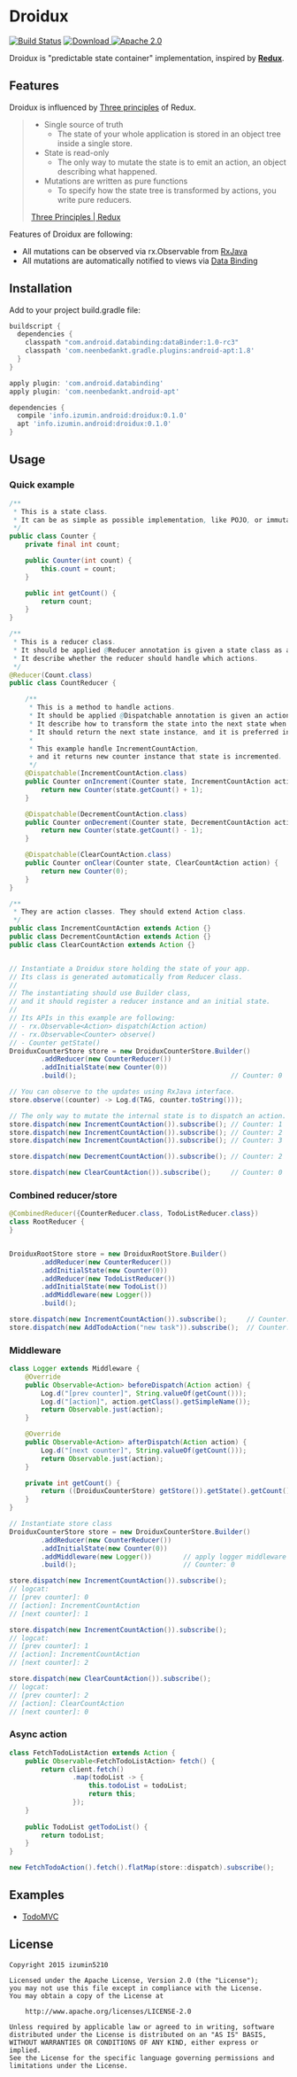 # Droidux
[![Build Status](https://travis-ci.org/izumin5210/Droidux.svg)](https://travis-ci.org/izumin5210/Droidux)
[![Download](https://api.bintray.com/packages/izumin5210/maven/droidux/images/download.svg) ](https://bintray.com/izumin5210/maven/droidux/_latestVersion)
[![Apache 2.0](https://img.shields.io/badge/license-Apache%202.0-blue.svg)](https://github.com/izumin5210/Droidux/blob/master/LICENSE.md)

Droidux is "predictable state container" implementation, inspired by **[Redux][redux]**.

## Features
Droidux is influenced by [Three principles][three-principles] of Redux.

> * Single source of truth
>     - The state of your whole application is stored in an object tree inside a single store.
> * State is read-only
>     - The only way to mutate the state is to emit an action, an object describing what happened.
> * Mutations are written as pure functions
>     - To specify how the state tree is transformed by actions, you write pure reducers.
>
> [Three Principles | Redux][three-principles]

Features of Droidux are following:

* All mutations can be observed via rx.Observable from [RxJava][rxjava]
* All mutations are automatically notified to views via [Data Binding][databinding]


## Installation
Add to your project build.gradle file:

```groovy
buildscript {
  dependencies {
    classpath "com.android.databinding:dataBinder:1.0-rc3"
    classpath 'com.neenbedankt.gradle.plugins:android-apt:1.8'
  }
}

apply plugin: 'com.android.databinding'
apply plugin: 'com.neenbedankt.android-apt'

dependencies {
  compile 'info.izumin.android:droidux:0.1.0'
  apt 'info.izumin.android:droidux:0.1.0'
}
```

## Usage
### Quick example

```java
/**
 * This is a state class.
 * It can be as simple as possible implementation, like POJO, or immutable object. 
 */
public class Counter {
    private final int count;

    public Counter(int count) {
        this.count = count;
    }

    public int getCount() {
        return count;
    }
}

/**
 * This is a reducer class.
 * It should be applied @Reducer annotation is given a state class as an argument.
 * It describe whether the reducer should handle which actions.
 */
@Reducer(Count.class)
public class CountReducer {

    /**
     * This is a method to handle actions.
     * It should be applied @Dispatchable annotation is given an action class as ano argument.
     * It describe how to transform the state into the next state when dispatched actions.
     * It should return the next state instance, and it is preferred instantiate the new state.
     *
     * This example handle IncrementCountAction,
     + and it returns new counter instance that state is incremented.
     */
    @Dispatchable(IncrementCountAction.class)
    public Counter onIncrement(Counter state, IncrementCountAction action) {
        return new Counter(state.getCount() + 1);
    }

    @Dispatchable(DecrementCountAction.class)
    public Counter onDecrement(Counter state, DecrementCountAction action) {
        return new Counter(state.getCount() - 1);
    }

    @Dispatchable(ClearCountAction.class)
    public Counter onClear(Counter state, ClearCountAction action) {
        return new Counter(0);
    }
}

/**
 * They are action classes. They should extend Action class.
 */
public class IncrementCountAction extends Action {}
public class DecrementCountAction extends Action {}
public class ClearCountAction extends Action {}


// Instantiate a Droidux store holding the state of your app.
// Its class is generated automatically from Reducer class.
// 
// The instantiating should use Builder class,
// and it should register a reducer instance and an initial state.
// 
// Its APIs in this example are following:
// - rx.Observable<Action> dispatch(Action action)
// - rx.Observable<Counter> observe()
// - Counter getState()
DroiduxCounterStore store = new DroiduxCounterStore.Builder()
        .addReducer(new CounterReducer())
        .addInitialState(new Counter(0))
        .build();                                       // Counter: 0

// You can observe to the updates using RxJava interface. 
store.observe((counter) -> Log.d(TAG, counter.toString()));

// The only way to mutate the internal state is to dispatch an action.
store.dispatch(new IncrementCountAction()).subscribe(); // Counter: 1
store.dispatch(new IncrementCountAction()).subscribe(); // Counter: 2
store.dispatch(new IncrementCountAction()).subscribe(); // Counter: 3

store.dispatch(new DecrementCountAction()).subscribe(); // Counter: 2

store.dispatch(new ClearCountAction()).subscribe();     // Counter: 0
```

### Combined reducer/store

```java
@CombinedReducer({CounterReducer.class, TodoListReducer.class})
class RootReducer {
}


DroiduxRootStore store = new DroiduxRootStore.Builder()
        .addReducer(new CounterReducer())
        .addInitialState(new Counter(0))
        .addReducer(new TodoListReducer())
        .addInitialState(new TodoList())
        .addMiddleware(new Logger())
        .build();

store.dispatch(new IncrementCountAction()).subscribe();     // Counter: 1, Todo: 0
store.dispatch(new AddTodoAction("new task")).subscribe();  // Counter: 1, Todo: 1
```

### Middleware

```java
class Logger extends Middleware {
    @Override
    public Observable<Action> beforeDispatch(Action action) {
        Log.d("[prev counter]", String.valueOf(getCount()));
        Log.d("[action]", action.getClass().getSimpleName());
        return Observable.just(action);
    }

    @Override
    public Observable<Action> afterDispatch(Action action) {
        Log.d("[next counter]", String.valueOf(getCount()));
        return Observable.just(action);
    }

    private int getCount() {
        return ((DroiduxCounterStore) getStore()).getState().getCount();
    }
}

// Instantiate store class 
DroiduxCounterStore store = new DroiduxCounterStore.Builder()
        .addReducer(new CounterReducer())
        .addInitialState(new Counter(0))
        .addMiddleware(new Logger())        // apply logger middleware
        .build();                           // Counter: 0

store.dispatch(new IncrementCountAction()).subscribe();
// logcat:
// [prev counter]: 0
// [action]: IncrementCountAction
// [next counter]: 1

store.dispatch(new IncrementCountAction()).subscribe();
// logcat:
// [prev counter]: 1
// [action]: IncrementCountAction
// [next counter]: 2

store.dispatch(new ClearCountAction()).subscribe();
// logcat:
// [prev counter]: 2
// [action]: ClearCountAction
// [next counter]: 0
```

### Async action

```java
class FetchTodoListAction extends Action {
    public Observable<FetchTodoListAction> fetch() {
        return client.fetch()
                .map(todoList -> {
                    this.todoList = todoList;
                    return this;
                });
    }
    
    public TodoList getTodoList() {
        return todoList;
    }
}

new FetchTodoAction().fetch().flatMap(store::dispatch).subscribe();
```

## Examples

* [TodoMVC](https://github.com/izumin5210/Droidux/tree/master/examples/todomvc)

## License

```
Copyright 2015 izumin5210

Licensed under the Apache License, Version 2.0 (the "License");
you may not use this file except in compliance with the License.
You may obtain a copy of the License at

    http://www.apache.org/licenses/LICENSE-2.0

Unless required by applicable law or agreed to in writing, software
distributed under the License is distributed on an "AS IS" BASIS,
WITHOUT WARRANTIES OR CONDITIONS OF ANY KIND, either express or implied.
See the License for the specific language governing permissions and
limitations under the License.
```

[redux]: https://github.com/rackt/redux
[rxjava]: https://github.com/ReactiveX/RxJava
[three-principles]: http://rackt.org/redux/docs/introduction/ThreePrinciples.html
[databinding]: http://developer.android.com/tools/data-binding/guide.html